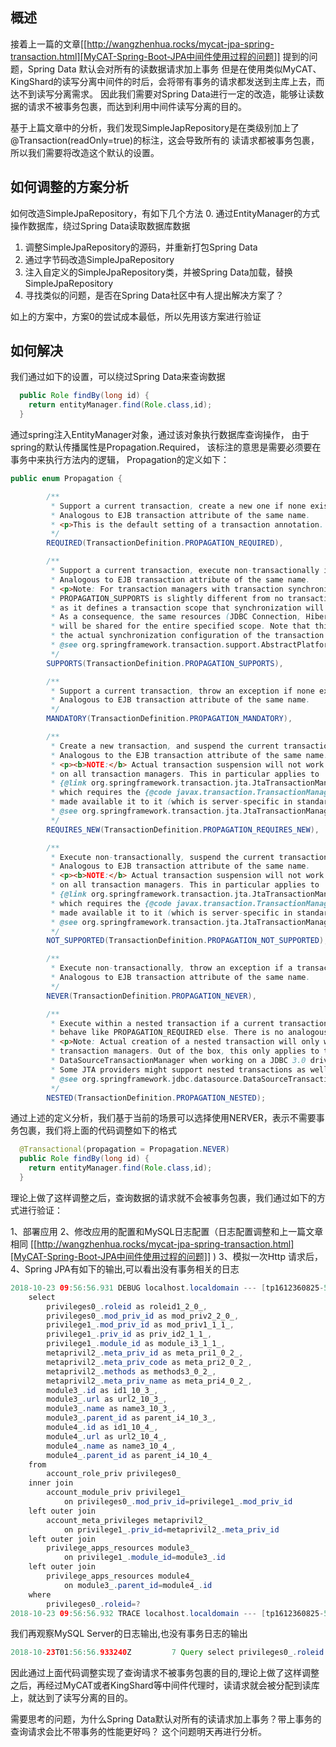 ## 概述

接着上一篇的文章[[http://wangzhenhua.rocks/mycat-jpa-spring-transaction.html][MyCAT-Spring-Boot-JPA中间件使用过程的问题]] 提到的问题，Spring Data 默认会对所有的读数据请求加上事务
但是在使用类似MyCAT、KingShard的读写分离中间件的时后，会将带有事务的请求都发送到主库上去，而达不到读写分离需求。
因此我们需要对Spring Data进行一定的改造，能够让读数据的请求不被事务包裹，而达到利用中间件读写分离的目的。

基于上篇文章中的分析，我们发现SimpleJapRepository是在类级别加上了@Transaction(readOnly=true)的标注，这会导致所有的
读请求都被事务包裹，所以我们需要将改造这个默认的设置。

## 如何调整的方案分析

如何改造SimpleJpaRepository，有如下几个方法
0. 通过EntityManager的方式操作数据库，绕过Spring Data读取数据库数据
1. 调整SimpleJpaRepository的源码，并重新打包Spring Data
2. 通过字节码改造SimpleJpaRepository
3. 注入自定义的SimpleJpaRepository类，并被Spring Data加载，替换SimpleJpaRepository
4. 寻找类似的问题，是否在Spring Data社区中有人提出解决方案了？

如上的方案中，方案0的尝试成本最低，所以先用该方案进行验证

## 如何解决

我们通过如下的设置，可以绕过Spring Data来查询数据

```java
  public Role findBy(long id) {
    return entityManager.find(Role.class,id);
  }
```

通过spring注入EntityManager对象，通过该对象执行数据库查询操作，
由于spring的默认传播属性是Propagation.Required，
该标注的意思是需要必须要在事务中来执行方法内的逻辑，
Propagation的定义如下：
```java
public enum Propagation {

        /**
         * Support a current transaction, create a new one if none exists.
         * Analogous to EJB transaction attribute of the same name.
         * <p>This is the default setting of a transaction annotation.
         */
        REQUIRED(TransactionDefinition.PROPAGATION_REQUIRED),

        /**
         * Support a current transaction, execute non-transactionally if none exists.
         * Analogous to EJB transaction attribute of the same name.
         * <p>Note: For transaction managers with transaction synchronization,
         * PROPAGATION_SUPPORTS is slightly different from no transaction at all,
         * as it defines a transaction scope that synchronization will apply for.
         * As a consequence, the same resources (JDBC Connection, Hibernate Session, etc)
         * will be shared for the entire specified scope. Note that this depends on
         * the actual synchronization configuration of the transaction manager.
         * @see org.springframework.transaction.support.AbstractPlatformTransactionManager#setTransactionSynchronization
         */
        SUPPORTS(TransactionDefinition.PROPAGATION_SUPPORTS),

        /**
         * Support a current transaction, throw an exception if none exists.
         * Analogous to EJB transaction attribute of the same name.
         */
        MANDATORY(TransactionDefinition.PROPAGATION_MANDATORY),

        /**
         * Create a new transaction, and suspend the current transaction if one exists.
         * Analogous to the EJB transaction attribute of the same name.
         * <p><b>NOTE:</b> Actual transaction suspension will not work out-of-the-box
         * on all transaction managers. This in particular applies to
         * {@link org.springframework.transaction.jta.JtaTransactionManager},
         * which requires the {@code javax.transaction.TransactionManager} to be
         * made available it to it (which is server-specific in standard Java EE).
         * @see org.springframework.transaction.jta.JtaTransactionManager#setTransactionManager
         */
        REQUIRES_NEW(TransactionDefinition.PROPAGATION_REQUIRES_NEW),

        /**
         * Execute non-transactionally, suspend the current transaction if one exists.
         * Analogous to EJB transaction attribute of the same name.
         * <p><b>NOTE:</b> Actual transaction suspension will not work out-of-the-box
         * on all transaction managers. This in particular applies to
         * {@link org.springframework.transaction.jta.JtaTransactionManager},
         * which requires the {@code javax.transaction.TransactionManager} to be
         * made available it to it (which is server-specific in standard Java EE).
         * @see org.springframework.transaction.jta.JtaTransactionManager#setTransactionManager
         */
        NOT_SUPPORTED(TransactionDefinition.PROPAGATION_NOT_SUPPORTED),

        /**
         * Execute non-transactionally, throw an exception if a transaction exists.
         * Analogous to EJB transaction attribute of the same name.
         */
        NEVER(TransactionDefinition.PROPAGATION_NEVER),

        /**
         * Execute within a nested transaction if a current transaction exists,
         * behave like PROPAGATION_REQUIRED else. There is no analogous feature in EJB.
         * <p>Note: Actual creation of a nested transaction will only work on specific
         * transaction managers. Out of the box, this only applies to the JDBC
         * DataSourceTransactionManager when working on a JDBC 3.0 driver.
         * Some JTA providers might support nested transactions as well.
         * @see org.springframework.jdbc.datasource.DataSourceTransactionManager
         */
        NESTED(TransactionDefinition.PROPAGATION_NESTED);
```

通过上述的定义分析，我们基于当前的场景可以选择使用NERVER，表示不需要事务包裹，我们将上面的代码调整如下的格式
```java
  @Transactional(propagation = Propagation.NEVER)
  public Role findBy(long id) {
    return entityManager.find(Role.class,id);
  }
```

理论上做了这样调整之后，查询数据的请求就不会被事务包裹，我们通过如下的方式进行验证：

1、部署应用
2、修改应用的配置和MySQL日志配置（日志配置调整和上一篇文章相同 [[http://wangzhenhua.rocks/mycat-jpa-spring-transaction.html][MyCAT-Spring-Boot-JPA中间件使用过程的问题]] )
3、模拟一次Http 请求后，
4、Spring JPA有如下的输出,可以看出没有事务相关的日志
```java
2018-10-23 09:56:56.931 DEBUG localhost.localdomain --- [tp1612360825-51] o.h.SQL                                  :
    select
        privileges0_.roleid as roleid1_2_0_,
        privileges0_.mod_priv_id as mod_priv2_2_0_,
        privilege1_.mod_priv_id as mod_priv1_1_1_,
        privilege1_.priv_id as priv_id2_1_1_,
        privilege1_.module_id as module_i3_1_1_,
        metaprivil2_.meta_priv_id as meta_pri1_0_2_,
        metaprivil2_.meta_priv_code as meta_pri2_0_2_,
        metaprivil2_.methods as methods3_0_2_,
        metaprivil2_.meta_priv_name as meta_pri4_0_2_,
        module3_.id as id1_10_3_,
        module3_.url as url2_10_3_,
        module3_.name as name3_10_3_,
        module3_.parent_id as parent_i4_10_3_,
        module4_.id as id1_10_4_,
        module4_.url as url2_10_4_,
        module4_.name as name3_10_4_,
        module4_.parent_id as parent_i4_10_4_
    from
        account_role_priv privileges0_
    inner join
        account_module_priv privilege1_
            on privileges0_.mod_priv_id=privilege1_.mod_priv_id
    left outer join
        account_meta_privileges metaprivil2_
            on privilege1_.priv_id=metaprivil2_.meta_priv_id
    left outer join
        privilege_apps_resources module3_
            on privilege1_.module_id=module3_.id
    left outer join
        privilege_apps_resources module4_
            on module3_.parent_id=module4_.id
    where
        privileges0_.roleid=?
2018-10-23 09:56:56.932 TRACE localhost.localdomain --- [tp1612360825-51] o.h.t.d.s.BasicBinder                    : binding parameter [1] as [BIGINT] - [3]
```

我们再观察MySQL Server的日志输出,也没有事务日志的输出
```java
2018-10-23T01:56:56.933240Z         7 Query	select privileges0_.roleid as roleid1_2_0_, privileges0_.mod_priv_id as mod_priv2_2_0_, privilege1_.mod_priv_id as mod_priv1_1_1_, privilege1_.priv_id as priv_id2_1_1_, privilege1_.module_id as module_i3_1_1_, metaprivil2_.meta_priv_id as meta_pri1_0_2_, metaprivil2_.meta_priv_code as meta_pri2_0_2_, metaprivil2_.methods as methods3_0_2_, metaprivil2_.meta_priv_name as meta_pri4_0_2_, module3_.id as id1_10_3_, module3_.url as url2_10_3_, module3_.name as name3_10_3_, module3_.parent_id as parent_i4_10_3_, module4_.id as id1_10_4_, module4_.url as url2_10_4_, module4_.name as name3_10_4_, module4_.parent_id as parent_i4_10_4_ from account_role_priv privileges0_ inner join account_module_priv privilege1_ on privileges0_.mod_priv_id=privilege1_.mod_priv_id left outer join account_meta_privileges metaprivil2_ on privilege1_.priv_id=metaprivil2_.meta_priv_id left outer join privilege_apps_resources module3_ on privilege1_.module_id=module3_.id left outer join privilege_apps_resources module4_ on module3_.parent_id=module4_.id where privileges0_.roleid=3
```

因此通过上面代码调整实现了查询请求不被事务包裹的目的,理论上做了这样调整之后，再经过MyCAT或者KingShard等中间件代理时，读请求就会被分配到读库上，就达到了读写分离的目的。


需要思考的问题，为什么Spring Data默认对所有的读请求加上事务？带上事务的查询请求会比不带事务的性能更好吗？
这个问题明天再进行分析。
